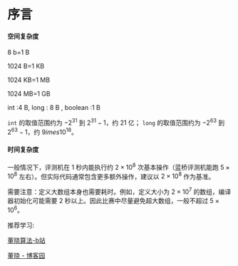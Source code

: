 # 序言

#### 空间复杂度

8 b=1 B

1024 B=1 KB

1024 KB=1 MB

1024 MB=1 GB

int :4 B, long : 8 B ,  boolean :1 B

`int` 的取值范围约为 $-2^{31}$ 到 $2^{31}-1$，约 21 亿； `long` 的取值范围约为 $-2^{63}$ 到 $2^{63}-1$，约 $9 	imes 10^{18}$。

#### 时间复杂度

一般情况下，评测机在 1 秒内能执行约 $2×10^8$ 次基本操作（蓝桥评测机能跑 $5×10^8$ 左右）。但实际代码通常包含更多额外操作，建议以 $2×10^8$ 作为基准。

需要注意：定义大数组本身也需要耗时。例如，定义大小为 $2×10^7$ 的数组，编译器初始化可能需要 2 秒以上。因此比赛中尽量避免超大数组，一般不超过 $5×10^6$。

推荐学习:

[董晓算法-b站](https://space.bilibili.com/517494241)

[董晓 - 博客园](https://www.cnblogs.com/dx123)

